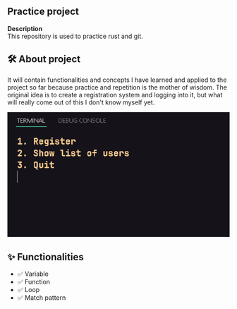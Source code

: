 ## Practice project

**Description**  
This repository is used to practice rust and git.

## 🛠️ About project
It will contain functionalities and concepts I have learned and applied to the project so far
because practice and repetition is the mother of wisdom.
The original idea is to create a registration system and logging into it, 
but what will really come out of this I don't know myself yet.

![Demo](https://github.com/JustMipe/Practice/blob/main/assets/0123.gif)


## ✨ Functionalities 
- ✅ Variable
- ✅ Function
- ✅ Loop
- ✅ Match pattern
